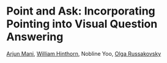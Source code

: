 # Point and Ask: Incorporating Pointing into Visual Question Answering

[Arjun Mani](https://www.linkedin.com/in/arjun-mani/), [William Hinthorn](https://www.linkedin.com/in/williamhinthorn/), Nobline Yoo, [Olga Russakovsky](https://www.cs.princeton.edu/~olgarus/)

